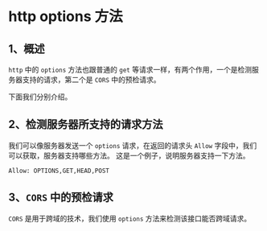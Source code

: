 # http options 方法

## 1、概述

`http` 中的 `options` 方法也跟普通的 `get` 等请求一样，有两个作用，一个是检测服务器支持的请求，第二个是 `CORS` 中的预检请求。

下面我们分别介绍。



## 2、检测服务器所支持的请求方法


我们可以像服务器发送一个 `options` 请求，在返回的请求头 `Allow` 字段中，我们可以获取，服务器支持哪些方法。
这是一个例子，说明服务器支持一下方法。
```
Allow: OPTIONS,GET,HEAD,POST
```


## 3、`CORS` 中的预检请求

`CORS` 是用于跨域的技术，我们使用 `options` 方法来检测该接口能否跨域请求。




